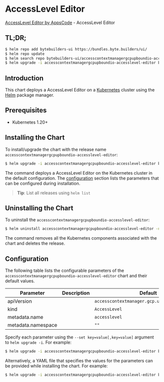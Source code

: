 # AccessLevel Editor

[AccessLevel Editor by AppsCode](https://byte.builders) - AccessLevel Editor

## TL;DR;

```bash
$ helm repo add bytebuilders-ui https://bundles.byte.builders/ui/
$ helm repo update
$ helm search repo bytebuilders-ui/accesscontextmanagergcpupboundio-accesslevel-editor --version=v0.4.18
$ helm upgrade -i accesscontextmanagergcpupboundio-accesslevel-editor bytebuilders-ui/accesscontextmanagergcpupboundio-accesslevel-editor -n default --create-namespace --version=v0.4.18
```

## Introduction

This chart deploys a AccessLevel Editor on a [Kubernetes](http://kubernetes.io) cluster using the [Helm](https://helm.sh) package manager.

## Prerequisites

- Kubernetes 1.20+

## Installing the Chart

To install/upgrade the chart with the release name `accesscontextmanagergcpupboundio-accesslevel-editor`:

```bash
$ helm upgrade -i accesscontextmanagergcpupboundio-accesslevel-editor bytebuilders-ui/accesscontextmanagergcpupboundio-accesslevel-editor -n default --create-namespace --version=v0.4.18
```

The command deploys a AccessLevel Editor on the Kubernetes cluster in the default configuration. The [configuration](#configuration) section lists the parameters that can be configured during installation.

> **Tip**: List all releases using `helm list`

## Uninstalling the Chart

To uninstall the `accesscontextmanagergcpupboundio-accesslevel-editor`:

```bash
$ helm uninstall accesscontextmanagergcpupboundio-accesslevel-editor -n default
```

The command removes all the Kubernetes components associated with the chart and deletes the release.

## Configuration

The following table lists the configurable parameters of the `accesscontextmanagergcpupboundio-accesslevel-editor` chart and their default values.

|     Parameter      | Description |                         Default                          |
|--------------------|-------------|----------------------------------------------------------|
| apiVersion         |             | <code>accesscontextmanager.gcp.upbound.io/v1beta1</code> |
| kind               |             | <code>AccessLevel</code>                                 |
| metadata.name      |             | <code>accesslevel</code>                                 |
| metadata.namespace |             | <code>""</code>                                          |


Specify each parameter using the `--set key=value[,key=value]` argument to `helm upgrade -i`. For example:

```bash
$ helm upgrade -i accesscontextmanagergcpupboundio-accesslevel-editor bytebuilders-ui/accesscontextmanagergcpupboundio-accesslevel-editor -n default --create-namespace --version=v0.4.18 --set apiVersion=accesscontextmanager.gcp.upbound.io/v1beta1
```

Alternatively, a YAML file that specifies the values for the parameters can be provided while
installing the chart. For example:

```bash
$ helm upgrade -i accesscontextmanagergcpupboundio-accesslevel-editor bytebuilders-ui/accesscontextmanagergcpupboundio-accesslevel-editor -n default --create-namespace --version=v0.4.18 --values values.yaml
```
